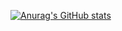[![Anurag's GitHub stats](https://github-readme-stats.vercel.app/api?username=serggiol)](https://github.com/anuraghazra/github-readme-stats)
